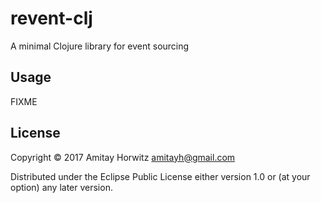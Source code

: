 # revent-clj

A minimal Clojure library for event sourcing

## Usage

FIXME

## License

Copyright © 2017 Amitay Horwitz <amitayh@gmail.com>

Distributed under the Eclipse Public License either version 1.0 or (at
your option) any later version.
